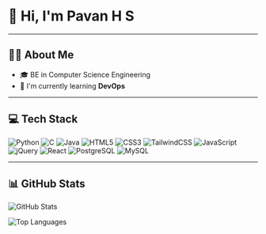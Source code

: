 <h1>👋 Hi, I'm Pavan H S</h1>
<style>
  h1 {
    align-content: center;
    }
</style>
<hr>

<h2>🧑‍💻 About Me</h2>
<ul>
  <li>🎓 BE in Computer Science Engineering</li>
  <li>🤖 I'm currently learning <b>DevOps</b></li>
</ul>

<hr>

<h2>💻 Tech Stack</h2>

<p>
  <img src="https://img.shields.io/badge/Python-3776AB?style=for-the-badge&logo=python&logoColor=white" alt="Python"/>
  <img src="https://img.shields.io/badge/C-00599C?style=for-the-badge&logo=c&logoColor=white" alt="C"/>
  <img src="https://img.shields.io/badge/Java-007396?style=for-the-badge&logo=java&logoColor=white" alt="Java"/>
  <img src="https://img.shields.io/badge/HTML5-E34F26?style=for-the-badge&logo=html5&logoColor=white" alt="HTML5"/>
  <img src="https://img.shields.io/badge/CSS3-1572B6?style=for-the-badge&logo=css3&logoColor=white" alt="CSS3"/>
  <img src="https://img.shields.io/badge/TailwindCSS-38B2AC?style=for-the-badge&logo=tailwind-css&logoColor=white" alt="TailwindCSS"/>
  <img src="https://img.shields.io/badge/JavaScript-F7DF1E?style=for-the-badge&logo=javascript&logoColor=black" alt="JavaScript"/>
  <img src="https://img.shields.io/badge/jQuery-0769AD?style=for-the-badge&logo=jquery&logoColor=white" alt="jQuery"/>
  <img src="https://img.shields.io/badge/React-20232A?style=for-the-badge&logo=react&logoColor=61DAFB" alt="React"/>
  <img src="https://img.shields.io/badge/PostgreSQL-4169E1?style=for-the-badge&logo=postgresql&logoColor=white" alt="PostgreSQL"/>
  <img src="https://img.shields.io/badge/MySQL-4479A1?style=for-the-badge&logo=mysql&logoColor=white" alt="MySQL"/>
</p>

<hr>

<h2>📊 GitHub Stats</h2>

<p>
  <img src="https://github-readme-stats.vercel.app/api?username=pavanhs04&show_icons=true&theme=radical" alt="GitHub Stats"/>
</p>

<p>
  <img src="https://github-readme-stats.vercel.app/api/top-langs/?username=pavanhs04&layout=compact&theme=radical" alt="Top Languages"/>
</p>
